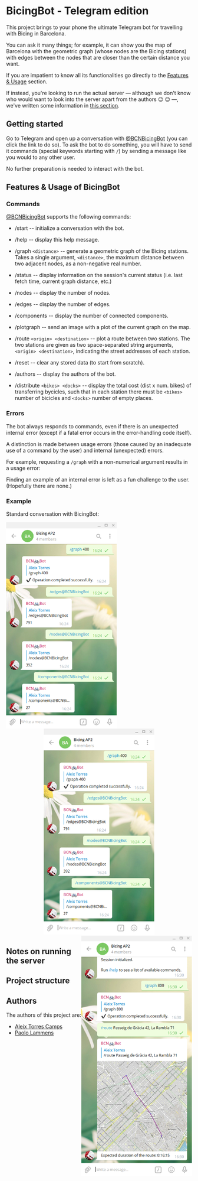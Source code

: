 # BicingBot - Telegram edition
This project brings to your phone the ultimate Telegram bot for travelling with Bicing in Barcelona.

 You can ask it many things; for example, it can show you the map of Barcelona with the geometric 
 graph (whose nodes are the Bicing stations) with edges between the nodes that are closer than the 
 certain distance you want.

 If you are impatient to know all its functionalities go directly to the 
 [Features & Usage](#features--usage-of-bicingbot) section.
 
 If instead, you're looking to run the actual server &mdash; although we don't know who would want
 to look into the server apart from the authors :wink: :wink: &mdash;, we've written some 
 information in [this section](#notes-on-running-the-server). 

## Getting started

Go to Telegram and open up a conversation with [@BCNBicingBot](https://t.me/BCNBicingBot) 
(you can click the link to do so). To ask the bot to do something, you will have to send it commands
(special keywords starting with `/`) by sending a message like you would to any other user.

No further preparation is needed to interact with the bot.

## Features & Usage of BicingBot

### Commands

[@BCNBicingBot](https://t.me/BCNBicingBot) supports the following commands:

 - /start -- initialize a conversation with the bot.
 
 - /help -- display this help message.
 
 - /graph `<distance>` --  generate a geometric graph of the Bicing stations. Takes a single argument, `<distance>`, the maximum distance between two adjacent nodes, as a non-negative real number.
    
 - /status -- display information on the session's current status (i.e. last fetch time, current graph distance, etc.)
     
 - /nodes -- display the number of nodes.
 
 - /edges -- display the number of edges.
 
 - /components -- display the number of connected components.
 
 - /plotgraph -- send an image with a plot of the current 
    graph on the map.
 
 - /route `<origin> <destination>` -- plot a route between two stations. The two stations are given as two space-separated string arguments, `<origin> <destination>`, indicating the street addresses of each station.
    
 - /reset -- clear any stored data (to start from scratch).
 
 - /authors -- display the authors of the bot.
 
 - /distribute `<bikes> <docks>` -- display the total cost (dist x num. bikes) of transferring bycicles, such that in each station there must be `<bikes>` number of bicicles and `<docks>` number of empty places.  


### Errors

The bot always responds to commands, even if there is an unexpected internal error (except if a 
fatal error occurs in the error-handling code itself).

A distinction is made between usage errors (those caused by an inadequate use of a command by the 
user) and internal (unexpected) errors.

For example, requesting a `/graph` with a non-numerical argument results in a usage error:

Finding an example of an internal error is left as a fun challenge to the user. 
(Hopefully there are none.)


### Example
Standard conversation with BicingBot:
<center><img src='images\exemple1.png' width='300' style="float: left;"></center>
<center><img src='images\exemple2.png' width='300' style="float: center;"></center>
<center><img src='images\exemple3.png' width='300' style="float: right;"></center>

## Notes on running the server

## Project structure

## Authors
The authors of this project are:

 - [Aleix Torres Camps](https://github.com/AlferesChronos)
 - [Paolo Lammens](https://github.com/plammens) 